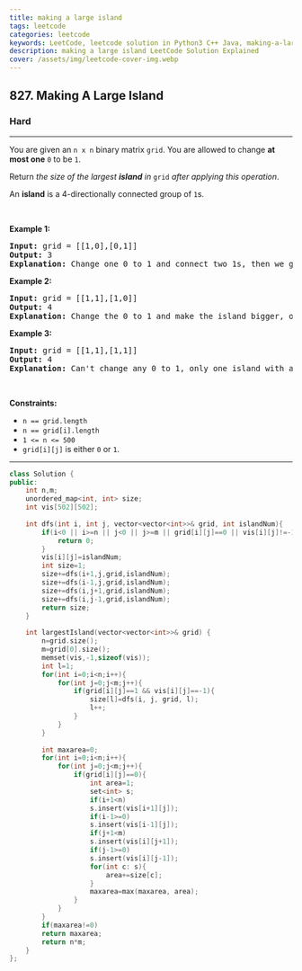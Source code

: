 ```yaml
---
title: making a large island
tags: leetcode
categories: leetcode
keywords: LeetCode, leetcode solution in Python3 C++ Java, making-a-large-island solution
description: making a large island LeetCode Solution Explained
cover: /assets/img/leetcode-cover-img.webp
---
```



<h2>827. Making A Large Island</h2><h3>Hard</h3><hr><div><p>You are given an <code>n x n</code> binary matrix <code>grid</code>. You are allowed to change <strong>at most one</strong> <code>0</code> to be <code>1</code>.</p>

<p>Return <em>the size of the largest <strong>island</strong> in</em> <code>grid</code> <em>after applying this operation</em>.</p>

<p>An <strong>island</strong> is a 4-directionally connected group of <code>1</code>s.</p>

<p>&nbsp;</p>
<p><strong>Example 1:</strong></p>

<pre><strong>Input:</strong> grid = [[1,0],[0,1]]
<strong>Output:</strong> 3
<strong>Explanation:</strong> Change one 0 to 1 and connect two 1s, then we get an island with area = 3.
</pre>

<p><strong>Example 2:</strong></p>

<pre><strong>Input:</strong> grid = [[1,1],[1,0]]
<strong>Output:</strong> 4
<strong>Explanation: </strong>Change the 0 to 1 and make the island bigger, only one island with area = 4.</pre>

<p><strong>Example 3:</strong></p>

<pre><strong>Input:</strong> grid = [[1,1],[1,1]]
<strong>Output:</strong> 4
<strong>Explanation:</strong> Can't change any 0 to 1, only one island with area = 4.
</pre>

<p>&nbsp;</p>
<p><strong>Constraints:</strong></p>

<ul>
	<li><code>n == grid.length</code></li>
	<li><code>n == grid[i].length</code></li>
	<li><code>1 &lt;= n &lt;= 500</code></li>
	<li><code>grid[i][j]</code> is either <code>0</code> or <code>1</code>.</li>
</ul></div>

---




```cpp
class Solution {
public:
    int n,m;
    unordered_map<int, int> size;
    int vis[502][502];
    
    int dfs(int i, int j, vector<vector<int>>& grid, int islandNum){
        if(i<0 || i>=n || j<0 || j>=m || grid[i][j]==0 || vis[i][j]!=-1){
            return 0;
        }
        vis[i][j]=islandNum;
        int size=1;
        size+=dfs(i+1,j,grid,islandNum);
        size+=dfs(i-1,j,grid,islandNum);
        size+=dfs(i,j+1,grid,islandNum);
        size+=dfs(i,j-1,grid,islandNum);
        return size;
    }
    
    int largestIsland(vector<vector<int>>& grid) {
        n=grid.size();
        m=grid[0].size();
        memset(vis,-1,sizeof(vis));
        int l=1;
        for(int i=0;i<n;i++){
            for(int j=0;j<m;j++){
                if(grid[i][j]==1 && vis[i][j]==-1){
                    size[l]=dfs(i, j, grid, l);
                    l++;
                }
            }
        }
        
        int maxarea=0;
        for(int i=0;i<n;i++){
            for(int j=0;j<m;j++){
                if(grid[i][j]==0){
                    int area=1;
                    set<int> s;
                    if(i+1<n) 
                    s.insert(vis[i+1][j]);
                    if(i-1>=0)
                    s.insert(vis[i-1][j]);
                    if(j+1<m) 
                    s.insert(vis[i][j+1]);
                    if(j-1>=0) 
                    s.insert(vis[i][j-1]);
                    for(int c: s){
                        area+=size[c];
                    }
                    maxarea=max(maxarea, area);
                }
            }
        }
        if(maxarea!=0)
        return maxarea;
        return n*m;
    }
};
```
